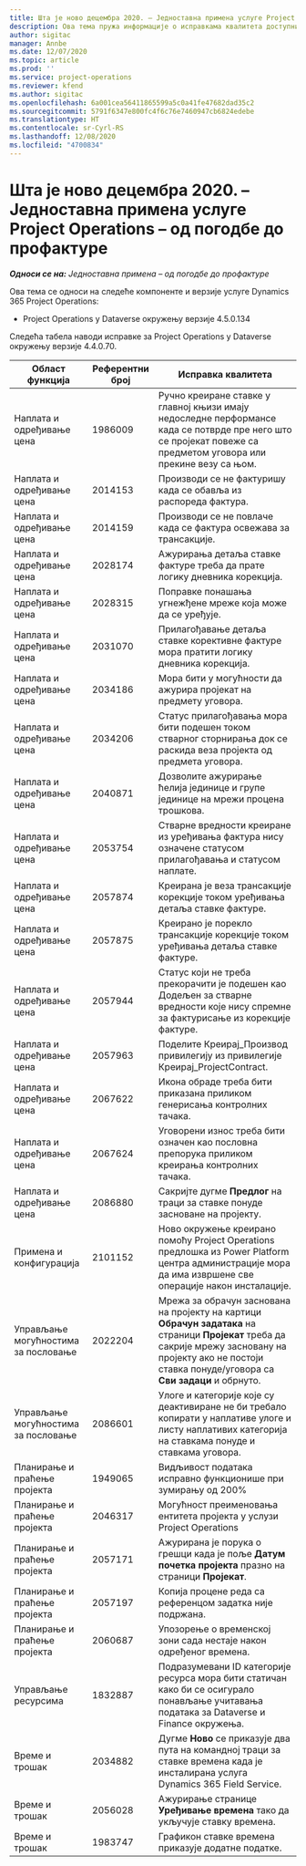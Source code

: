 ```yaml
---
title: Шта је ново децембра 2020. – Једноставна примена услуге Project Operations – од погодбе до профактуре
description: Ова тема пружа информације о исправкама квалитета доступним у издању једноставне примене услуге Project Operations за децембар 2020. – од погодбе до профактуре.
author: sigitac
manager: Annbe
ms.date: 12/07/2020
ms.topic: article
ms.prod: ''
ms.service: project-operations
ms.reviewer: kfend
ms.author: sigitac
ms.openlocfilehash: 6a001cea56411865599a5c0a41fe47682dad35c2
ms.sourcegitcommit: 5791f6347e800fc4f6c76e7460947cb6824edebe
ms.translationtype: HT
ms.contentlocale: sr-Cyrl-RS
ms.lasthandoff: 12/08/2020
ms.locfileid: "4700834"
---
```

# <a name="whats-new-december-2020---project-operations-lite-deployment---deal-to-proforma-invoicing"></a>Шта је ново децембра 2020. – Једноставна примена услуге Project Operations – од погодбе до профактуре

_**Односи се на:** Једноставна примена – од погодбе до профактуре_

Ова тема се односи на следеће компоненте и верзије услуге Dynamics 365 Project Operations:

  - Project Operations у Dataverse окружењу верзије 4.5.0.134 

Следећа табела наводи исправке за Project Operations у Dataverse окружењу верзије 4.4.0.70.

| **Област функција** | **Референтни број** | **Исправка квалитета** |
| --- | --- | --- |
| Наплата и одређивање цена | 1986009 | Ручно креиране ставке у главној књизи имају недоследне перформансе када се потврде пре него што се пројекат повеже са предметом уговора или прекине везу са њом. |
| Наплата и одређивање цена | 2014153 | Производи се не фактуришу када се обавља из распореда фактура. |
| Наплата и одређивање цена | 2014159 | Производи се не повлаче када се фактура освежава за трансакције. |
| Наплата и одређивање цена | 2028174 | Ажурирања детаља ставке фактуре треба да прате логику дневника корекција. |
| Наплата и одређивање цена | 2028315 | Поправке понашања угнежђене мреже која може да се уређује. |
| Наплата и одређивање цена | 2031070 | Прилагођавање детаља ставке корективне фактуре мора пратити логику дневника корекција. |
| Наплата и одређивање цена | 2034186 | Мора бити у могућности да ажурира пројекат на предмету уговора. |
| Наплата и одређивање цена | 2034206 | Статус прилагођавања мора бити подешен током стварног сторнирања док се раскида веза пројекта од предмета уговора. |
| Наплата и одређивање цена | 2040871 | Дозволите ажурирање ћелија јединице и групе јединице на мрежи процена трошкова. |
| Наплата и одређивање цена | 2053754 | Стварне вредности креиране из уређивања фактура нису означене статусом прилагођавања и статусом наплате. |
| Наплата и одређивање цена | 2057874 | Креирана је веза трансакције корекције током уређивања детаља ставке фактуре. |
| Наплата и одређивање цена | 2057875 | Креирано је порекло трансакције корекције током уређивања детаља ставке фактуре. |
| Наплата и одређивање цена | 2057944 | Статус који не треба прекорачити је подешен као Додељен за стварне вредности које нису спремне за фактурисање из корекције фактуре. |
| Наплата и одређивање цена | 2057963 | Поделите Креирај\_Производ привилегију из привилегије Креирај\_ProjectContract. |
| Наплата и одређивање цена | 2067622 | Икона обраде треба бити приказана приликом генерисања контролних тачака. |
| Наплата и одређивање цена | 2067624 | Уговорени износ треба бити означен као пословна препорука приликом креирања контролних тачака. |
| Наплата и одређивање цена | 2086880 | Сакријте дугме **Предлог** на траци за ставке понуде засноване на пројекту. |
| Примена и конфигурација | 2101152 | Ново окружење креирано помоћу Project Operations предлошка из Power Platform центра администрације мора да има извршене све операције након инсталације. |
|   Управљање могућностима за пословање | 2022204 | Мрежа за обрачун заснована на пројекту на картици **Обрачун задатака** на страници **Пројекат** треба да сакрије мрежу засновану на пројекту ако не постоји ставка понуде/уговора са **Сви задаци** и обрнуто. |
|   Управљање могућностима за пословање | 2086601 | Улоге и категорије које су деактивиране не би требало копирати у наплативе улоге и листу наплативих категорија на ставкама понуде и ставкама уговора. |
| Планирање и праћење пројекта | 1949065 | Видљивост података исправно функционише при зумирању од 200% |
| Планирање и праћење пројекта | 2046317 | Могућност преименовања ентитета пројекта у услузи Project Operations |
| Планирање и праћење пројекта | 2057171 | Ажурирана је порука о грешци када је поље **Датум почетка пројекта** празно на страници **Пројекат**. |
| Планирање и праћење пројекта | 2057197 | Копија процене реда са референцом задатка није подржана. |
| Планирање и праћење пројекта | 2060687 | Упозорење о временској зони сада нестаје након одређеног времена. |
| Управљање ресурсима | 1832887 | Подразумевани ID категорије ресурса мора бити статичан како би се осигурало понављање учитавања података за Dataverse и Finance окружења. |
| Време и трошак | 2034882 | Дугме **Ново** се приказује два пута на командној траци за ставке времена када је инсталирана услуга Dynamics 365 Field Service. |
| Време и трошак | 2056028 | Ажурирање странице **Уређивање времена** тако да укључује ставку времена. |
| Време и трошак | 1983747 | Графикон ставке времена приказује додатне податке. |
